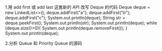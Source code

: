 1.用 add first 或 add last 这套新的 API 改写 Deque 的代码
Deque<String> deque = new LinkedList<>();
        deque.addFirst("a");
        deque.addFirst("b");
        deque.addFirst("c");
        System.out.println(deque);
        String str = deque.peekFirst();
        System.out.println(str);
        System.out.println(deque);
        while (deque.size()>0){
            System.out.println(deque.removeFirst());
        }
        System.out.println(deque);
  
  
  2.分析 Queue 和 Priority Queue 的源码
  
  
